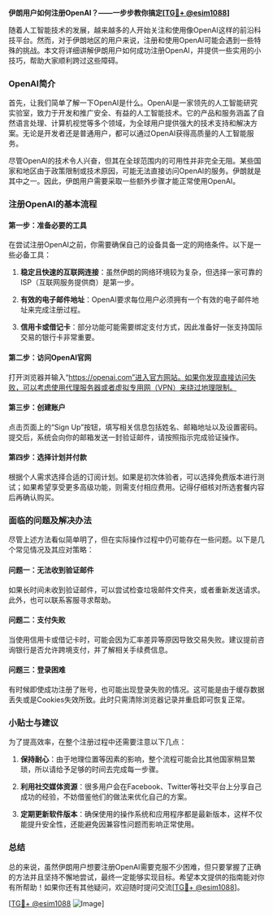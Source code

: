 **伊朗用户如何注册OpenAI？——一步步教你搞定[[TG💪+ @esim1088](https://t.me/s/esim1088)]**

随着人工智能技术的发展，越来越多的人开始关注和使用像OpenAI这样的前沿科技平台。然而，对于伊朗地区的用户来说，注册和使用OpenAI可能会遇到一些特殊的挑战。本文将详细讲解伊朗用户如何成功注册OpenAI，并提供一些实用的小技巧，帮助大家顺利跨过这些障碍。

### OpenAI简介

首先，让我们简单了解一下OpenAI是什么。OpenAI是一家领先的人工智能研究实验室，致力于开发和推广安全、有益的人工智能技术。它的产品和服务涵盖了自然语言处理、计算机视觉等多个领域，为全球用户提供强大的技术支持和解决方案。无论是开发者还是普通用户，都可以通过OpenAI获得高质量的人工智能服务。

尽管OpenAI的技术令人兴奋，但其在全球范围内的可用性并非完全无阻。某些国家和地区由于政策限制或技术原因，可能无法直接访问OpenAI的服务。伊朗就是其中之一。因此，伊朗用户需要采取一些额外步骤才能正常使用OpenAI。

### 注册OpenAI的基本流程

#### 第一步：准备必要的工具

在尝试注册OpenAI之前，你需要确保自己的设备具备一定的网络条件。以下是一些必备工具：

1. **稳定且快速的互联网连接**：虽然伊朗的网络环境较为复杂，但选择一家可靠的ISP（互联网服务提供商）是第一步。
   
2. **有效的电子邮件地址**：OpenAI要求每位用户必须拥有一个有效的电子邮件地址来完成注册过程。

3. **信用卡或借记卡**：部分功能可能需要绑定支付方式，因此准备好一张支持国际交易的银行卡非常重要。

#### 第二步：访问OpenAI官网

打开浏览器并输入“https://openai.com”进入官方网站。如果你发现直接访问失败，可以考虑使用代理服务器或者虚拟专用网（VPN）来绕过地理限制。

#### 第三步：创建账户

点击页面上的“Sign Up”按钮，填写相关信息包括姓名、邮箱地址以及设置密码。提交后，系统会向你的邮箱发送一封验证邮件，请按照指示完成验证操作。

#### 第四步：选择计划并付款

根据个人需求选择合适的订阅计划。如果是初次体验者，可以选择免费版本进行测试；如果希望享受更多高级功能，则需支付相应费用。记得仔细核对所选套餐内容后再确认购买。

### 面临的问题及解决办法

尽管上述方法看似简单明了，但在实际操作过程中仍可能存在一些问题。以下是几个常见情况及其应对策略：

#### 问题一：无法收到验证邮件

如果长时间未收到验证邮件，可以尝试检查垃圾邮件文件夹，或者重新发送请求。此外，也可以联系客服寻求帮助。

#### 问题二：支付失败

当使用信用卡或借记卡时，可能会因为汇率差异等原因导致交易失败。建议提前咨询银行是否允许跨境支付，并了解相关手续费信息。

#### 问题三：登录困难

有时候即使成功注册了账号，也可能出现登录失败的情况。这可能是由于缓存数据丢失或是Cookies失效所致。此时只需清除浏览器记录并重启即可恢复正常。

### 小贴士与建议

为了提高效率，在整个注册过程中还需要注意以下几点：

1. **保持耐心**：由于地理位置等因素的影响，整个流程可能会比其他国家稍显繁琐，所以请给予足够的时间去完成每一步骤。

2. **利用社交媒体资源**：很多用户会在Facebook、Twitter等社交平台上分享自己成功的经验，不妨借鉴他们的做法来优化自己的方案。

3. **定期更新软件版本**：确保使用的操作系统和应用程序都是最新版本，这样不仅能提升安全性，还能避免因兼容性问题而影响正常使用。

### 总结

总的来说，虽然伊朗用户想要注册OpenAI需要克服不少困难，但只要掌握了正确的方法并且坚持不懈地尝试，最终一定能够实现目标。希望本文提供的指南能对你有所帮助！如果你还有其他疑问，欢迎随时提问交流[[TG💪+ @esim1088](https://t.me/s/esim1088)]。

[[TG💪+ @esim1088](https://t.me/s/esim1088) ![Image](https://i.postimg.cc/4NQfJmqS/Snipaste-2025-05-13-00-14-12.png)]